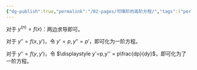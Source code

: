 ```yaml
---
{"dg-publish":true,"permalink":"/02-pages/可降阶的高阶方程/","tags":["personal/blog","math/高等数学/微分方程"]}
---
```


对于 $\displaystyle y^{(n)}= f(x)$：两边求导即可。

对于 $\displaystyle y''=f(x,y')$，令 $\displaystyle y'=p,y''=p'$，即可化为一阶方程。

对于 $\displaystyle y''=f(y,y')$，令 $\displaystyle y'=p,y'' = p\frac{dp}{dy}$，即可化为了一阶方程。